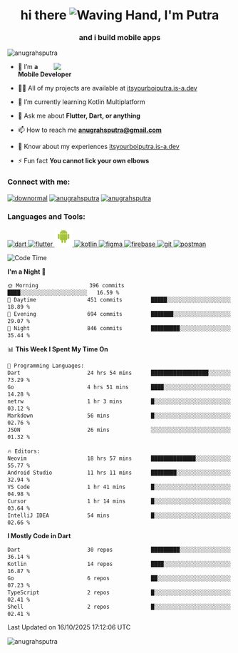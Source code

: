 

<h1 align="center">hi there <img src="https://raw.githubusercontent.com/Tarikul-Islam-Anik/Animated-Fluent-Emojis/master/Emojis/Hand%20gestures/Waving%20Hand.png" alt="Waving Hand" width="40" height="40" />, I'm Putra</h1>
<h3 align="center">and i build mobile apps</h3>

<p align="left"> <img src="https://komarev.com/ghpvc/?username=anugrahsputra&label=Profile%20views&color=0e75b6&style=plastic" alt="anugrahsputra" /> </p>
<img align="right" width="400" src="https://user-images.githubusercontent.com/74038190/240815616-7b282ec6-fcc3-4600-90a7-2c3140549f58.gif"/>


- 🔭 I’m **a Mobile Developer**

- 👨‍💻 All of my projects are available at [itsyourboiputra.is-a.dev](https://itsyourboiputra.is-a.dev)

- 🌱 I’m currently learning Kotlin Multiplatform

- 💬 Ask me about **Flutter, Dart, or anything**

- 📫 How to reach me **anugrahsputra@gmail.com**

- 📄 Know about my experiences [itsyourboiputra.is-a.dev](https://itsyourboiputra.is-a.dev/#experience)

- ⚡ Fun fact **You cannot lick your own elbows**

<h3 align="left">Connect with me:</h3>
<p align="left">
<a href="https://twitter.com/downormal" target="blank"><img align="center" src="https://raw.githubusercontent.com/rahuldkjain/github-profile-readme-generator/master/src/images/icons/Social/twitter.svg" alt="downormal" height="30" width="40" /></a>
<a href="https://linkedin.com/in/anugrahsputra" target="blank"><img align="center" src="https://raw.githubusercontent.com/rahuldkjain/github-profile-readme-generator/master/src/images/icons/Social/linked-in-alt.svg" alt="anugrahsputra" height="30" width="40" /></a>
<a href="https://www.leetcode.com/anugrahsputra" target="blank"><img align="center" src="https://raw.githubusercontent.com/rahuldkjain/github-profile-readme-generator/master/src/images/icons/Social/leet-code.svg" alt="anugrahsputra" height="30" width="40" /></a>
</p>

<h3 align="left">Languages and Tools:</h3>
<p align="left"> <a href="https://dart.dev" target="_blank" rel="noreferrer"> <img src="https://www.vectorlogo.zone/logos/dartlang/dartlang-icon.svg" alt="dart" width="40" height="40"/> </a>  <a href="https://flutter.dev" target="_blank" rel="noreferrer"> <img src="https://www.vectorlogo.zone/logos/flutterio/flutterio-icon.svg" alt="flutter" width="40" height="40"/> </a> <a href="https://developer.android.com" target="_blank" rel="noreferrer"> <img src="https://raw.githubusercontent.com/devicons/devicon/master/icons/android/android-original-wordmark.svg" alt="android" width="40" height="40"/> </a> <a href="https://kotlinlang.org" target="_blank" rel="noreferrer"> <img src="https://www.vectorlogo.zone/logos/kotlinlang/kotlinlang-icon.svg" alt="kotlin" width="40" height="40"/> </a><a href="https://www.figma.com/" target="_blank" rel="noreferrer"> <img src="https://www.vectorlogo.zone/logos/figma/figma-icon.svg" alt="figma" width="40" height="40"/> </a> <a href="https://firebase.google.com/" target="_blank" rel="noreferrer"> <img src="https://www.vectorlogo.zone/logos/firebase/firebase-icon.svg" alt="firebase" width="40" height="40"/> </a><a href="https://git-scm.com/" target="_blank" rel="noreferrer"> <img src="https://www.vectorlogo.zone/logos/git-scm/git-scm-icon.svg" alt="git" width="40" height="40"/> </a> <a href="https://postman.com" target="_blank" rel="noreferrer"> <img src="https://www.vectorlogo.zone/logos/getpostman/getpostman-icon.svg" alt="postman" width="40" height="40"/> </a> </p>




<!--START_SECTION:waka-->
![Code Time](http://img.shields.io/badge/Code%20Time-2%2C061%20hrs%2058%20mins-blue)

**I'm a Night 🦉** 

```text
🌞 Morning                396 commits         ████░░░░░░░░░░░░░░░░░░░░░   16.59 % 
🌆 Daytime                451 commits         █████░░░░░░░░░░░░░░░░░░░░   18.89 % 
🌃 Evening                694 commits         ███████░░░░░░░░░░░░░░░░░░   29.07 % 
🌙 Night                  846 commits         █████████░░░░░░░░░░░░░░░░   35.44 % 
```


📊 **This Week I Spent My Time On** 

```text
💬 Programming Languages: 
Dart                     24 hrs 54 mins      ██████████████████░░░░░░░   73.29 % 
Go                       4 hrs 51 mins       ████░░░░░░░░░░░░░░░░░░░░░   14.28 % 
netrw                    1 hr 3 mins         █░░░░░░░░░░░░░░░░░░░░░░░░   03.12 % 
Markdown                 56 mins             █░░░░░░░░░░░░░░░░░░░░░░░░   02.76 % 
JSON                     26 mins             ░░░░░░░░░░░░░░░░░░░░░░░░░   01.32 % 

🔥 Editors: 
Neovim                   18 hrs 57 mins      ██████████████░░░░░░░░░░░   55.77 % 
Android Studio           11 hrs 11 mins      ████████░░░░░░░░░░░░░░░░░   32.94 % 
VS Code                  1 hr 41 mins        █░░░░░░░░░░░░░░░░░░░░░░░░   04.98 % 
Cursor                   1 hr 14 mins        █░░░░░░░░░░░░░░░░░░░░░░░░   03.64 % 
IntelliJ IDEA            54 mins             █░░░░░░░░░░░░░░░░░░░░░░░░   02.66 % 
```

**I Mostly Code in Dart** 

```text
Dart                     30 repos            █████████░░░░░░░░░░░░░░░░   36.14 % 
Kotlin                   14 repos            ████░░░░░░░░░░░░░░░░░░░░░   16.87 % 
Go                       6 repos             ██░░░░░░░░░░░░░░░░░░░░░░░   07.23 % 
TypeScript               2 repos             █░░░░░░░░░░░░░░░░░░░░░░░░   02.41 % 
Shell                    2 repos             █░░░░░░░░░░░░░░░░░░░░░░░░   02.41 % 
```




 Last Updated on 16/10/2025 17:12:06 UTC
<!--END_SECTION:waka-->

<img align="center" src="https://user-images.githubusercontent.com/74038190/212744287-14f66c13-5458-40dc-9244-8ff533fc8f4a.gif" alt="anugrahsputra" />
